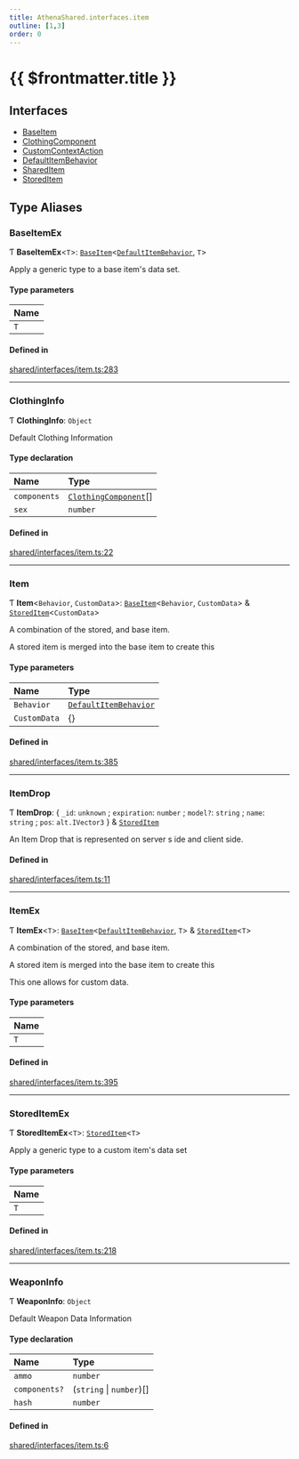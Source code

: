 ```yaml
---
title: AthenaShared.interfaces.item
outline: [1,3]
order: 0
---
```


# {{ $frontmatter.title }}


## Interfaces

- [BaseItem](../interfaces/shared_interfaces_item_BaseItem.md)
- [ClothingComponent](../interfaces/shared_interfaces_item_ClothingComponent.md)
- [CustomContextAction](../interfaces/shared_interfaces_item_CustomContextAction.md)
- [DefaultItemBehavior](../interfaces/shared_interfaces_item_DefaultItemBehavior.md)
- [SharedItem](../interfaces/shared_interfaces_item_SharedItem.md)
- [StoredItem](../interfaces/shared_interfaces_item_StoredItem.md)

## Type Aliases

### BaseItemEx

Ƭ **BaseItemEx**<`T`\>: [`BaseItem`](../interfaces/shared_interfaces_item_BaseItem.md)<[`DefaultItemBehavior`](../interfaces/shared_interfaces_item_DefaultItemBehavior.md), `T`\>

Apply a generic type to a base item's data set.

#### Type parameters

| Name |
| :------ |
| `T` |

#### Defined in

[shared/interfaces/item.ts:283](https://github.com/Stuyk/altv-athena/blob/6beb5a6/src/core/shared/interfaces/item.ts#L283)

___

### ClothingInfo

Ƭ **ClothingInfo**: `Object`

Default Clothing Information

#### Type declaration

| Name | Type |
| :------ | :------ |
| `components` | [`ClothingComponent`](../interfaces/shared_interfaces_item_ClothingComponent.md)[] |
| `sex` | `number` |

#### Defined in

[shared/interfaces/item.ts:22](https://github.com/Stuyk/altv-athena/blob/6beb5a6/src/core/shared/interfaces/item.ts#L22)

___

### Item

Ƭ **Item**<`Behavior`, `CustomData`\>: [`BaseItem`](../interfaces/shared_interfaces_item_BaseItem.md)<`Behavior`, `CustomData`\> & [`StoredItem`](../interfaces/shared_interfaces_item_StoredItem.md)<`CustomData`\>

A combination of the stored, and base item.

A stored item is merged into the base item to create this

#### Type parameters

| Name | Type |
| :------ | :------ |
| `Behavior` | [`DefaultItemBehavior`](../interfaces/shared_interfaces_item_DefaultItemBehavior.md) |
| `CustomData` | {} |

#### Defined in

[shared/interfaces/item.ts:385](https://github.com/Stuyk/altv-athena/blob/6beb5a6/src/core/shared/interfaces/item.ts#L385)

___

### ItemDrop

Ƭ **ItemDrop**: { `_id`: `unknown` ; `expiration`: `number` ; `model?`: `string` ; `name`: `string` ; `pos`: `alt.IVector3`  } & [`StoredItem`](../interfaces/shared_interfaces_item_StoredItem.md)

An Item Drop that is represented on server s ide and client side.

#### Defined in

[shared/interfaces/item.ts:11](https://github.com/Stuyk/altv-athena/blob/6beb5a6/src/core/shared/interfaces/item.ts#L11)

___

### ItemEx

Ƭ **ItemEx**<`T`\>: [`BaseItem`](../interfaces/shared_interfaces_item_BaseItem.md)<[`DefaultItemBehavior`](../interfaces/shared_interfaces_item_DefaultItemBehavior.md), `T`\> & [`StoredItem`](../interfaces/shared_interfaces_item_StoredItem.md)<`T`\>

A combination of the stored, and base item.

A stored item is merged into the base item to create this

This one allows for custom data.

#### Type parameters

| Name |
| :------ |
| `T` |

#### Defined in

[shared/interfaces/item.ts:395](https://github.com/Stuyk/altv-athena/blob/6beb5a6/src/core/shared/interfaces/item.ts#L395)

___

### StoredItemEx

Ƭ **StoredItemEx**<`T`\>: [`StoredItem`](../interfaces/shared_interfaces_item_StoredItem.md)<`T`\>

Apply a generic type to a custom item's data set

#### Type parameters

| Name |
| :------ |
| `T` |

#### Defined in

[shared/interfaces/item.ts:218](https://github.com/Stuyk/altv-athena/blob/6beb5a6/src/core/shared/interfaces/item.ts#L218)

___

### WeaponInfo

Ƭ **WeaponInfo**: `Object`

Default Weapon Data Information

#### Type declaration

| Name | Type |
| :------ | :------ |
| `ammo` | `number` |
| `components?` | (`string` \| `number`)[] |
| `hash` | `number` |

#### Defined in

[shared/interfaces/item.ts:6](https://github.com/Stuyk/altv-athena/blob/6beb5a6/src/core/shared/interfaces/item.ts#L6)
